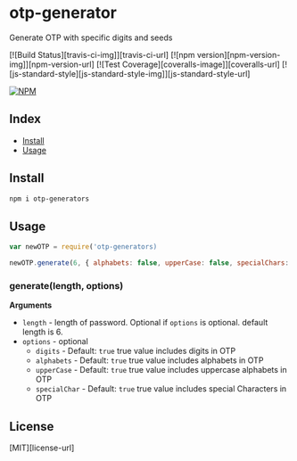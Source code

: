 # otp-generator
Generate OTP with specific digits and seeds

[![Build Status][travis-ci-img]][travis-ci-url] 
[![npm version][npm-version-img]][npm-version-url]
[![Test Coverage][coveralls-image]][coveralls-url]
[![js-standard-style][js-standard-style-img]][js-standard-style-url] 

[![NPM](https://nodei.co/npm/otp-generators.png?downloadRank=true&downloads=true)](https://www.npmjs.com/package/otp-generators/)

## Index
* [Install](#install)
* [Usage](#usage)

## Install

```bash
npm i otp-generators
```

## Usage

```js
var newOTP = require('otp-generators)

newOTP.generate(6, { alphabets: false, upperCase: false, specialChars: false });

```
### generate(length, options)

**Arguments**

* `length` - length of password. Optional if `options` is optional. default length is 6.
* `options` - optional
  - `digits` - Default: `true` true value includes digits in OTP 
  - `alphabets` - Default: `true` true value includes alphabets in OTP
  - `upperCase` - Default: `true` true value includes uppercase alphabets in OTP
  - `specialChar` - Default: `true` true value includes special Characters in OTP

## License
[MIT][license-url]
